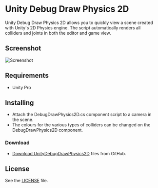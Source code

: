 # Unity Debug Draw Physics 2D

Unity Debug Draw Physics 2D allows you to quickly view a scene created with Unity's 2D Physics engine. The script automatically renders all colliders and joints in both the editor and game view.

## Screenshot

![Screenshot](https://raw.githubusercontent.com/AllanBishop/UnityDebugDrawPhysics2D/master/screenshot.png "Screenshot")

## Requirements

 - Unity Pro

## Installing

- Attach the DebugDrawPhysics2D.cs component script to a camera in the scene.
- The colours for the various types of colliders can be changed on the DebugDrawPhysics2D component.

### Download

- [Download UnityDebugDrawPhysics2D](https://github.com/AllanBishop/UnityDebugDrawPhysics2D/archive/master.zip) files from GitHub.


## License

See the [LICENSE](https://github.com/AllanBishop/UnityDebugDrawPhysics2D/blob/master/LICENSE.md) file.